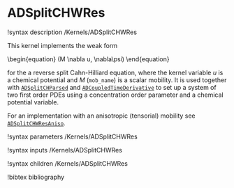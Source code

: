 # ADSplitCHWRes

!syntax description /Kernels/ADSplitCHWRes<RESIDUAL>

This kernel implements the weak form

\begin{equation}
(M \nabla u, \nabla\psi)
\end{equation}

for the a reverse split Cahn-Hilliard equation, where the kernel variable $u$ is
a chemical potential and $M$ (`mob_name`) is a scalar mobility. It is used
together with [`ADSplitCHParsed`](/ADSplitCHParsed.md) and
[`ADCoupledTimeDerivative`](/ADCoupledTimeDerivative.md) to set up a system of
two first order PDEs using a concentration order parameter and a chemical
potential variable.

For an implementation with an anisotropic (tensorial) mobility see
[`ADSplitCHWResAniso`](/ADSplitCHWResAniso.md).

!syntax parameters /Kernels/ADSplitCHWRes<RESIDUAL>

!syntax inputs /Kernels/ADSplitCHWRes<RESIDUAL>

!syntax children /Kernels/ADSplitCHWRes<RESIDUAL>

!bibtex bibliography
